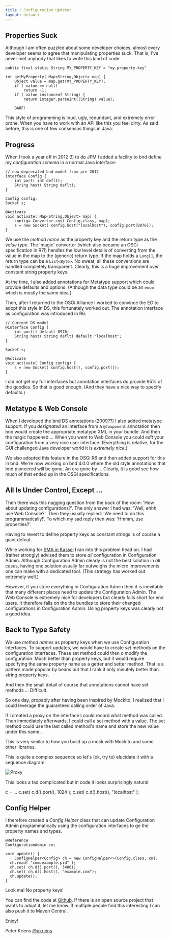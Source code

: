 ```yaml
---
title : Configuration Updater
layout: default
---
```


## Properties Suck

Although I am often puzzled about some developer choices, almost every developer seems to agree that manipulating properties suck. That is, I've never met anybody that likes to write this kind of code:

	public final static String MY_PROPERTY_KEY = "my.property.key"

	int getMyProperty( Map<String,Object> map) {
		Object value = map.get(MY_PROPERTY_KEY);
		if ( value == null)
			return -1;
		if ( value instanceof String) {
			return Integer.parseInt((String) value);

		BARF!

This style of programming is loud, ugly, redundant, and extremely error prone. When you have to work
with an API like this you feel dirty. As said before, this is one of few consensus things in Java.

## Progress

When I took a year off in 2012 (!) to do JPM I added a facility to bnd define my _configuration schema_ in 
a normal Java interface:

	// now deprecated bnd model from pre 2012
	interface Config {
		int port( int deflt);
		String host( String deflt);
	}

	Config config;
	Socket s;

	@Activate
	void activate( Map<String,Object> map) {
		config= Converter.cnv( Config.class, map);
		s = new Socket( config.host("localhost"), config.port(8976));
	}

We use the _method name_ as the property key and the return type as the _value type_. The 'magic' converter (which also became an OSGi specification in R7!) handles the low level details of converting from the value in the map to the (generic) return type. If the map holds a `Long[]`, the return type can be a `List<Byte>`. No sweat, all these conversions are handled completely transparent. Clearly, this is a huge improvement over constant string property keys. 

At the time, I also added annotations for Metatype support which could provide defaults and
options. (Although the data type could be an `enum` which is mostly the same idea.)

Then, after I returned to the OSGi Alliance I worked to convince the EG to adopt this style in
DS, this fortunately worked out. The annotation interface as configuration was introduced in R6.

	// Current DS model
	@interface Config {
		int port() default 8976;
		String host( String deflt) default "localhost";
	}

	Socket s;

	@Activate
	void activate( Config config) {
		s = new Socket( config.host(), config.port());
	}


I did not get my full interfaces but annotation interfaces do provide 95% of the 
goodies. So that is good enough. (And they have a nice way to specify defaults.) 

## Metatype & Web Console

When I developed the bnd DS annotations (2009??) I also added metatype support. 
If you _designated_ an interface from a `@Component` annotation then bnd would
create the appropriate metatype XML in your bundle. And then the magic happened ... When you
went to Web Console you could _edit_ your configuration from a very nice user interface. 
(Everything is relative, for the GUI challenged Java developer world it is _extremely nice_.)

We also adopted this feature in the OSGi R6 and then added support for this in bnd. We're now
working on bnd 4.0.0 where the old style annotations that bnd pioneered will be gone. An era gone by ...
Clearly, it is good see how much of that ended up in the OSGi specifications.

## All Is Under Control, Except ...

Then there was this nagging question from the back of the room: 'How about updating configurations?'.
The only answer I had was: 'Well, ehhh, use Web Console?'. Then they usually replied: 'We need to do
this programmatically!'. To which my sad reply then was: 'Hmmm, use properties?'. 

Having to revert to define property keys as constant strings is of course a giant defeat. 

While working for [SMA in Kassel](http://www.ennexos.com/en/) I ran into this problem head on. I had (rather
strongly) advised them to store _all_ configuration in Configuration Admin. Although Configuration Admin
clearly is not the best solution in _all_ cases, having one solution usually far outweighs the
micro improvements one can make with a dedicated tool. (This strategy has worked out extremely well.)

However, if you store everything in Configuration Admin then it is inevitable that many different
places need to update the Configuration Admin. The Web Console is extremely nice for developers but
clearly falls short for end users. It therefore falls on the the bundles to store their changed
configurations in Configuration Admin. Using property keys was clearly not a good idea.

## Back to Type Safety

We use _method names_ as property keys when we use Configuration interfaces. To support
updates, we would have to create _set_ methods on the
configuration interfaces. These set method could then o modify the confguration. Much better than
property keys, but it would require specifying the same property name as a getter and setter method.
That is a pattern made popular by beans but that I rank it only minutely better than string property keys. 

And then the small detail of course that annotations cannot have set methods ... Difficult.

So one day, propably after having been inspired by Mockito, I realized that I could leverage the guaranteed 
calling order of Java. 

If I created a proxy on the interface I could record what method
was called. Then immediately afterwards, I could call a set method with a
value. The set method could use the last called method's name and store the 
new value under this name.. 

This is very similar to how you build up a mock
with Mockito and some other libraries. 

This is quite a complex sequence so let's (ok, try to) elucidate it with a sequence diagram:

![Proxy](http://www.plantuml.com/plantuml/png/NO_1YiCW54Nt-OeBtIWqVe2a8T1rPzT5bs9UGo5HqMVx-pKrpJ2pKUuxLuyEYKtalCpDpMUqFSgcON62enVEtjqVqpMCXadKeEniKfBVkjNOW8HLezX17Me47xbCQznEb1ku60uh-oLL7ObpTEYINmXFCsVgTnTqSIHYyGSVqQrlhK4sjkql9cYKHONCucDJ4_6FMKZ8V-s1t5X-_mO0)

This looks a tad complicated but in code it looks surprisingly natural:

   c = ...
   c.set( c.d().port(), 1024 );
   c.set( c.d().host(), "localhost" );
   
## Config Helper

I therefore created a _Config Helper_ class that can update Configuration Admin programmatically
using the configuration interfaces to ge the property names and types. 

    @Reference
    ConfigurationAdmin cm;
  
    void update() {
	    ConfigHelper<Config> ch = new ConfigHelper<>(Config.class, cm);
      ch.read( "com.example.pid" );
      ch.set( ch.d().port(), 3400);
      ch.set( ch.d().host(), "example.com");
      ch.update();
    }

Look ma! No property keys!

You can find the code at [Github][1]. If there is an open source project that wants to adopt it, let me know. If multiple people find this interesting I can also push it to Maven Central.

Enjoy!

  Peter Kriens
  [@pkriens](https://twitter.com/pkriens)
  
[1]: https://github.com/aQute-os/biz.aQute.osgi.util/tree/master/biz.aQute.osgi.configuration.util
		

